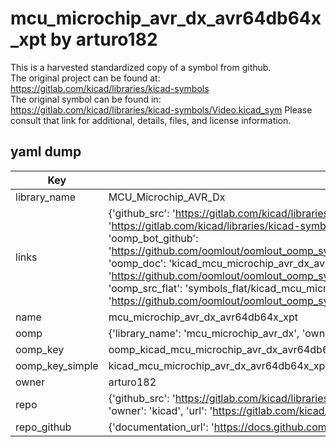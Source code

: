 # mcu_microchip_avr_dx_avr64db64x_xpt by arturo182  
This is a harvested standardized copy of a symbol from github.  
The original project can be found at:  
https://gitlab.com/kicad/libraries/kicad-symbols  
The original symbol can be found in:
https://gitlab.com/kicad/libraries/kicad-symbols/Video.kicad_sym
Please consult that link for additional, details, files, and license information.  
## yaml dump  
| Key | Value |  
| --- | --- |  
| library_name | MCU_Microchip_AVR_Dx |  
| links | {'github_src': 'https://gitlab.com/kicad/libraries/kicad-symbols/Video.kicad_sym', 'github_src_repo': 'https://gitlab.com/kicad/libraries/kicad-symbols', 'oomp_bot': 'kicad_mcu_microchip_avr_dx_avr64db64x_xpt/working', 'oomp_bot_github': 'https://github.com/oomlout/oomlout_oomp_symbol_bot/tree/main/kicad_mcu_microchip_avr_dx_avr64db64x_xpt/working', 'oomp_doc': 'kicad_mcu_microchip_avr_dx_avr64db64x_xpt/working', 'oomp_doc_github': 'https://github.com/oomlout/oomlout_oomp_symbol_doc/tree/main/kicad_mcu_microchip_avr_dx_avr64db64x_xpt/working', 'oomp_src_flat': 'symbols_flat/kicad_mcu_microchip_avr_dx_avr64db64x_xpt/working', 'oomp_src_flat_github': 'https://github.com/oomlout/oomlout_oomp_symbol_src/tree/main/kicad_mcu_microchip_avr_dx_avr64db64x_xpt/working'} |  
| name | mcu_microchip_avr_dx_avr64db64x_xpt |  
| oomp | {'library_name': 'mcu_microchip_avr_dx', 'owner_name': 'kicad', 'symbol_name': 'mcu_microchip_avr_dx_avr64db64x_xpt'} |  
| oomp_key | oomp_kicad_mcu_microchip_avr_dx_avr64db64x_xpt |  
| oomp_key_simple | kicad_mcu_microchip_avr_dx_avr64db64x_xpt |  
| owner | arturo182 |  
| repo | {'github_src': 'https://gitlab.com/kicad/libraries/kicad-symbols/Video.kicad_sym', 'name': 'libraries/kicad-symbols', 'owner': 'kicad', 'url': 'https://gitlab.com/kicad/libraries/kicad-symbols'} |  
| repo_github | {'documentation_url': 'https://docs.github.com/rest/repos/repos#get-a-repository', 'message': 'Not Found'} |  

